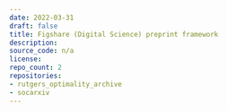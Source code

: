 ```yaml
---
date: 2022-03-31
draft: false
title: Figshare (Digital Science) preprint framework
description:
source_code: n/a
license:
repo_count: 2
repositories:
- rutgers_optimality_archive
- socarxiv
---
```




